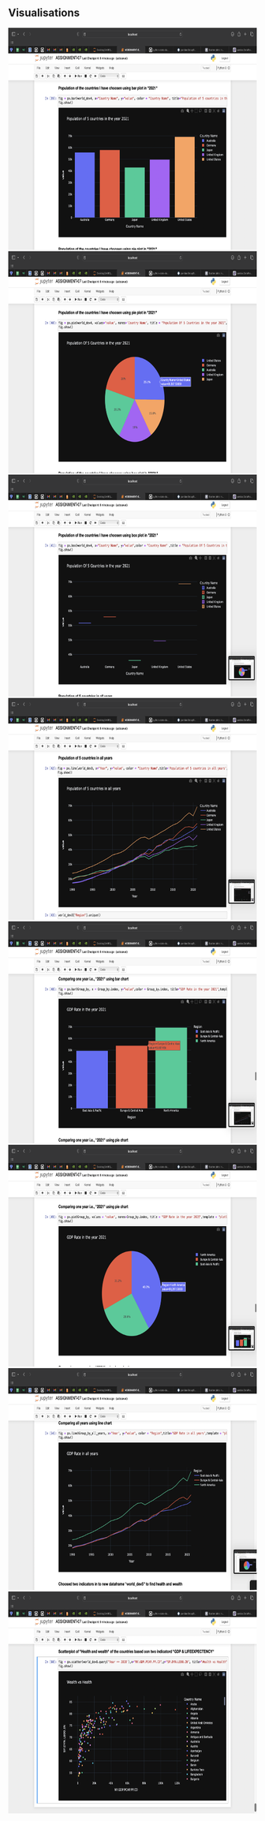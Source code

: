 ## Visualisations 

<img src="https://github.com/YHarshitha1997/DATA-690-FALL-2022/blob/main/ASSIGNMENT-07/Screen Shot 2022-10-16 at 1.21.08 PM.png" height="450">
<img src="https://github.com/YHarshitha1997/DATA-690-FALL-2022/blob/main/ASSIGNMENT-07/Screen Shot 2022-10-16 at 1.21.15 PM.png" height="450">
<img src="https://github.com/YHarshitha1997/DATA-690-FALL-2022/blob/main/ASSIGNMENT-07/Screen Shot 2022-10-16 at 1.21.19 PM.png" height="450">
<img src="https://github.com/YHarshitha1997/DATA-690-FALL-2022/blob/main/ASSIGNMENT-07/Screen Shot 2022-10-16 at 1.21.23 PM.png" height="450">
<img src="https://github.com/YHarshitha1997/DATA-690-FALL-2022/blob/main/ASSIGNMENT-07/Screen Shot 2022-10-16 at 1.21.29 PM.png" height="450">
<img src="https://github.com/YHarshitha1997/DATA-690-FALL-2022/blob/main/ASSIGNMENT-07/Screen Shot 2022-10-16 at 1.21.33 PM.png" height="450">
<img src="https://github.com/YHarshitha1997/DATA-690-FALL-2022/blob/main/ASSIGNMENT-07/Screen Shot 2022-10-16 at 1.21.39 PM.png" height="450">
<img src="https://github.com/YHarshitha1997/DATA-690-FALL-2022/blob/main/ASSIGNMENT-07/Screen Shot 2022-10-16 at 1.21.51 PM.png" height="450">
